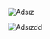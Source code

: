 ![Adsız](https://user-images.githubusercontent.com/33175670/99802078-197a0980-2b48-11eb-8fd9-3d4e64e255c7.png)



![Adsızdd](https://user-images.githubusercontent.com/33175670/99802181-429a9a00-2b48-11eb-912e-baf3ba4683ea.png)
